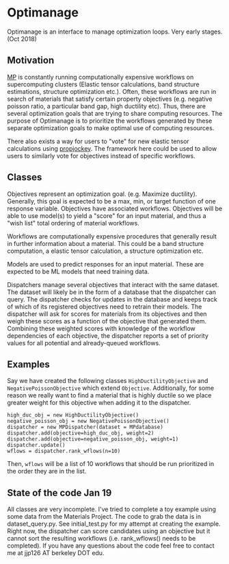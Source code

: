 # Optimanage
Optimanage is an interface to manage optimization loops. Very early stages.
(Oct 2018)

## Motivation
[MP](https://github.com/materialsproject/) is constantly running computationally expensive workflows on supercomputing clusters (Elastic tensor calculations, band structure estimations, structure optimization etc.). Often, these workflows are run in search of materials that satisfy certain property objectives (e.g. negative poisson ratio, a particular band gap, high ductility etc). Thus, there are several optimization goals that are trying to share computing resources. The purpose of Optimanage is to prioritize the workflows generated by these separate optimization goals to make optimal use of computing resources.


There also exists a way for users to "vote" for new elastic tensor calculations using [propjockey](https://github.com/materialsproject/propjockey).
The framework here could be used to allow users to similarly vote for objectives instead of specific workflows.


## Classes
Objectives represent an optimization goal. (e.g. Maximize ductility).
  Generally, this goal is expected to be a max, min, or target function of one response variable.
  Objectives have associated workflows. Objectives will be able to use model(s) to yield a "score" for an input material, and thus a "wish list" total ordering of material workflows.

Workflows are computationally expensive procedures that generally result in further information about a material. This could be a band structure computation, a elastic tensor calculation, a structure optimization etc.

Models are used to predict responses for an input material. These are expected to be ML models that need training data.

Dispatchers manage several objectives that interact with the same dataset. The dataset will likely be in the form of a database that the dispatcher can query. The dispatcher checks for updates in the database and keeps track of which of its registered objectives need to retrain their models. The dispatcher will ask for scores for materials from its objectives and then weigh these scores as a function of the objective that generated them. Combining these weighted scores with knowledge of the workflow dependencies of each objective, the dispatcher reports a set of priority values for all potential and already-queued workflows.


## Examples
Say we have created the following classes `HighDuctilityObjective` and `NegativePoissonObjective` which extend `Objective`.
Additionally, for some reason we really want to find a material that is highly ductile so we place greater weight for this objective when adding it to the dispatcher.

```
high_duc_obj = new HighDuctilityObjective()
negative_poisson_obj = new NegativePoissonObjective()
dispatcher = new MPDispatcher(dataset = MPdatabase)
dispatcher.add(objective=high_duc_obj, weight=2)
dispatcher.add(objective=negative_poisson_obj, weight=1)
dispatcher.update()
wflows = dispatcher.rank_wflows(n=10)
```

Then, `wflows` will be a list of 10 workflows that should be run prioritized in the order they are in the list.

## State of the code Jan 19
All classes are very incomplete.
I've tried to complete a toy example using some data from the Materials Project. The code to grab the data is in dataset_query.py. See initial_test.py for my attempt at creating the example. Right now, the dispatcher can score candidates using an objective but it cannot sort the resulting workflows (i.e. rank_wflows() needs to be completed). If you have any questions about the code feel free to contact me at jjp126 AT berkeley DOT edu.
